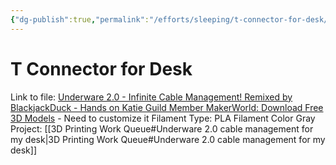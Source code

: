 ```yaml
---
{"dg-publish":true,"permalink":"/efforts/sleeping/t-connector-for-desk/","title":"T Connector for Desk","tags":["printing","📦_Archive","💻_Project_Doc","🏠_Home","🔧_Technical"],"updated":"2025-10-24T13:59:29.250-07:00"}
---
```


# T Connector for Desk

Link to file: [Underware 2.0 - Infinite Cable Management! Remixed by BlackjackDuck - Hands on Katie Guild Member MakerWorld: Download Free 3D Models](https://makerworld.com/en/models/783010-underware-2-0-infinite-cable-management#profileId-808979) - Need to customize it
Filament Type: PLA
Filament Color Gray
Project: [[3D Printing Work Queue#Underware 2.0 cable management for my desk\|3D Printing Work Queue#Underware 2.0 cable management for my desk]]